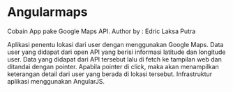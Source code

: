 # Angularmaps
Cobain App pake Google Maps API. Author by : Edric Laksa Putra

Aplikasi penentu lokasi dari user dengan menggunakan Google Maps. Data user yang didapat dari open API yang berisi informasi latitude dan longitude user.
Data yang didapat dari API tersebut lalu di fetch ke tampilan web dan ditandai dengan pointer.
Apabila pointer di click, maka akan menampilkan keterangan detail dari user yang berada di lokasi tersebut.
Infrastruktur aplikasi menggunakan AngularJS.
